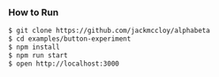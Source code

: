 ### How to Run
```bash
$ git clone https://github.com/jackmccloy/alphabeta
$ cd examples/button-experiment
$ npm install
$ npm run start
$ open http://localhost:3000
```
